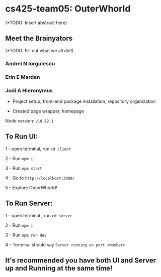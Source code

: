 # cs425-team05: OuterWhorld

(*TODO: Insert abstract here)

## Meet the Brainyators

(*TODO: Fill out what we all did!)

### Andrei N Iorgulescu

### Erin E Marden

### Jodi A Hieronymus
- Project setup, front-end package installation, repository organization

- Created page wrapper, homepage

Node version: `v18.12.1`

## To Run UI:
1 - open terminal, run `cd client`

2 - Run `npm i`

3 - Run `npm start`

4 - Go to `http://localhost:3000/`

5 - Explore OuterWhorld!

## To Run Server:
1 - open terminal , run `cd server`

2 - Run `npm i`

3 - Run `npm run dev`

4 - Terminal should say `Server running on port <Number>`

## It's recommended you have both UI and Server up and Running at the same time!  
